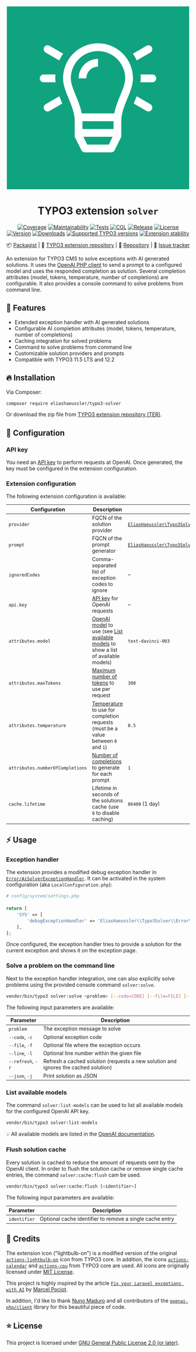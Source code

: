 <div align="center">

![Extension icon](Resources/Public/Icons/Extension.svg)

# TYPO3 extension `solver`

[![Coverage](https://codecov.io/gh/eliashaeussler/typo3-solver/branch/main/graph/badge.svg?token=fj60tJlnHW)](https://codecov.io/gh/eliashaeussler/typo3-solver)
[![Maintainability](https://api.codeclimate.com/v1/badges/1dd3e21a767e5ffb03cf/maintainability)](https://codeclimate.com/github/eliashaeussler/typo3-solver/maintainability)
[![Tests](https://github.com/eliashaeussler/typo3-solver/actions/workflows/tests.yaml/badge.svg)](https://github.com/eliashaeussler/typo3-solver/actions/workflows/tests.yaml)
[![CGL](https://github.com/eliashaeussler/typo3-solver/actions/workflows/cgl.yaml/badge.svg)](https://github.com/eliashaeussler/typo3-solver/actions/workflows/cgl.yaml)
[![Release](https://github.com/eliashaeussler/typo3-solver/actions/workflows/release.yaml/badge.svg)](https://github.com/eliashaeussler/typo3-solver/actions/workflows/release.yaml)
[![License](http://poser.pugx.org/eliashaeussler/typo3-solver/license)](LICENSE.md)\
[![Version](https://shields.io/endpoint?url=https://typo3-badges.dev/badge/solver/version/shields)](https://extensions.typo3.org/extension/solver)
[![Downloads](https://shields.io/endpoint?url=https://typo3-badges.dev/badge/solver/downloads/shields)](https://extensions.typo3.org/extension/solver)
[![Supported TYPO3 versions](https://shields.io/endpoint?url=https://typo3-badges.dev/badge/solver/typo3/shields)](https://extensions.typo3.org/extension/solver)
[![Extension stability](https://shields.io/endpoint?url=https://typo3-badges.dev/badge/solver/stability/shields)](https://extensions.typo3.org/extension/solver)

📦&nbsp;[Packagist](https://packagist.org/packages/eliashaeussler/typo3-solver) |
🐥&nbsp;[TYPO3 extension repository](https://extensions.typo3.org/extension/solver) |
💾&nbsp;[Repository](https://github.com/eliashaeussler/typo3-solver) |
🐛&nbsp;[Issue tracker](https://github.com/eliashaeussler/typo3-solver/issues)

</div>

An extension for TYPO3 CMS to solve exceptions with AI generated solutions.
It uses the [OpenAI PHP client][1] to send a prompt to a configured model
and uses the responded completion as solution. Several completion attributes
(model, tokens, temperature, number of completions) are configurable. It also
provides a console command to solve problems from command line.

## 🚀 Features

* Extended exception handler with AI generated solutions
* Configurable AI completion attributes (model, tokens, temperature, number of completions)
* Caching integration for solved problems
* Command to solve problems from command line
* Customizable solution providers and prompts
* Compatible with TYPO3 11.5 LTS and 12.2

## 🔥 Installation

Via Composer:

```bash
composer require eliashaeussler/typo3-solver
```

Or download the zip file from
[TYPO3 extension repository (TER)](https://extensions.typo3.org/extension/solver).

## 📂 Configuration

### API key

You need an [API key][2] to perform requests at OpenAI. Once generated,
the key must be configured in the extension configuration.

### Extension configuration

The following extension configuration is available:

| Configuration                    | Description                                                                                                        | Default value                                                              |
|----------------------------------|--------------------------------------------------------------------------------------------------------------------|----------------------------------------------------------------------------|
| `provider`                       | FQCN of the solution provider                                                                                      | [`EliasHaeussler\Typo3Solver\Solution\Provider\OpenAISolutionProvider`][3] |
| `prompt`                         | FQCN of the prompt generator                                                                                       | [`EliasHaeussler\Typo3Solver\Prompt\DefaultPrompt`][4]                     |
| `ignoredCodes`                   | Comma-separated list of exception codes to ignore                                                                  | –                                                                          |
| `api.key`                        | [API key](#api-key) for OpenAI requests                                                                            | –                                                                          |
| `attributes.model`               | [OpenAI model][13] to use (see [List available models](#list-available-models) to show a list of available models) | `text-davinci-003`                                                         |
| `attributes.maxTokens`           | [Maximum number of tokens][14] to use per request                                                                  | `300`                                                                      |
| `attributes.temperature`         | [Temperature][15] to use for completion requests (must be a value between `0` and `1`)                             | `0.5`                                                                      |
| `attributes.numberOfCompletions` | [Number of completions][16] to generate for each prompt                                                            | `1`                                                                        |
| `cache.lifetime`                 | Lifetime in seconds of the solutions cache (use `0` to disable caching)                                            | `86400` (1 day)                                                            |

## ⚡ Usage

### Exception handler

The extension provides a modified debug exception handler in [`Error/AiSolverExceptionHandler`][5].
It can be activated in the system configuration (aka `LocalConfiguration.php`):

```php
# config/system/settings.php

return [
    'SYS' => [
        'debugExceptionHandler' => 'EliasHaeussler\\Typo3Solver\\Error\\AiSolverExceptionHandler',
    ],
];
```

Once configured, the exception handler tries to provide a solution for the
current exception and shows it on the exception page.

### Solve a problem on the command line

Next to the exception handler integration, one can also explicitly solve
problems using the provided console command `solver:solve`.

```bash
vendor/bin/typo3 solver:solve <problem> [--code=CODE] [--file=FILE] [--line=LINE] [--refresh] [--json]
```

The following input parameters are available:

| Parameter         | Description                                                                         |
|-------------------|-------------------------------------------------------------------------------------|
| `problem`         | The exception message to solve                                                      |
| `--code`, `-c`    | Optional exception code                                                             |
| `--file`, `-f`    | Optional file where the exception occurs                                            |
| `--line`, `-l`    | Optional line number within the given file                                          |
| `--refresh`, `-r` | Refresh a cached solution (requests a new solution and ignores the cached solution) |
| `--json`, `-j`    | Print solution as JSON                                                              |

### List available models

The command `solver:list-models` can be used to list all available models
for the configured OpenAI API key.

```bash
vendor/bin/typo3 solver:list-models
```

💡 All available models are listed in the [OpenAI documentation][13].

### Flush solution cache

Every solution is cached to reduce the amount of requests sent by
the OpenAI client. In order to flush the solution cache or remove
single cache entries, the command `solver:cache:flush` cam be used.

```bash
vendor/bin/typo3 solver:cache:flush [<identifier>]
```

The following input parameters are available:

| Parameter    | Description                                              |
|--------------|----------------------------------------------------------|
| `identifier` | Optional cache identifier to remove a single cache entry |

## 💎 Credits

The extension icon ("lightbulb-on") is a modified version of the original
[`actions-lightbulb-on`][6] icon from TYPO3 core. In addition, the icons
[`actions-calendar`][7] and [`actions-cpu`][8] from TYPO3 core are used.
All icons are originally licensed under [MIT License][9].

This project is highly inspired by the article [`Fix your Laravel exceptions with AI`][10]
by [Marcel Pociot][11].

In addition, I'd like to thank [Nuno Maduro][12] and all contributors
of the [`openai-php/client`][1] library for this beautiful piece of code.

## ⭐ License

This project is licensed under [GNU General Public License 2.0 (or later)](LICENSE.md).

[1]: https://github.com/openai-php/client
[2]: https://platform.openai.com/account/api-keys
[3]: Classes/ProblemSolving/Solution/Provider/OpenAISolutionProvider.php
[4]: Classes/ProblemSolving/Solution/Prompt/DefaultPrompt.php
[5]: Classes/Error/AiSolverExceptionHandler.php
[6]: https://typo3.github.io/TYPO3.Icons/icons/actions/actions-lightbulb-on.html
[7]: https://typo3.github.io/TYPO3.Icons/icons/actions/actions-calendar.html
[8]: https://typo3.github.io/TYPO3.Icons/icons/actions/actions-cpu.html
[9]: https://github.com/TYPO3/TYPO3.Icons/blob/main/LICENSE
[10]: https://beyondco.de/blog/ai-powered-error-solutions-for-laravel
[11]: https://pociot.dev/
[12]: https://nunomaduro.com/
[13]: https://platform.openai.com/docs/models
[14]: https://platform.openai.com/docs/api-reference/completions/create#completions/create-max_tokens
[15]: https://platform.openai.com/docs/api-reference/completions/create#completions/create-temperature
[16]: https://platform.openai.com/docs/api-reference/completions/create#completions/create-n
